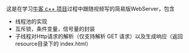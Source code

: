 这是在学习[牛客 c++ 项目](https://www.nowcoder.com/study/live/504)过程中跟随视频写的简易版WebServer，包含
- 线程池的实现
- 互斥锁，条件变量，信号量的封装
- 子线程对Http请求的解析（仅支持解析 GET 请求）以及生成响应（返回resource目录下的 index.html）